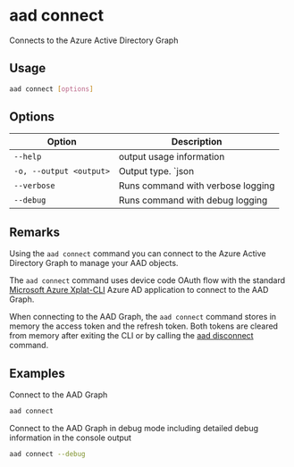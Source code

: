 # aad connect

Connects to the Azure Active Directory Graph

## Usage

```sh
aad connect [options]
```

## Options

Option|Description
------|-----------
`--help`|output usage information
`-o, --output <output>`|Output type. `json|text`. Default `text`
`--verbose`|Runs command with verbose logging
`--debug`|Runs command with debug logging

## Remarks

Using the `aad connect` command you can connect to the Azure Active Directory Graph to manage your AAD objects.

The `aad connect` command uses device code OAuth flow with the standard [Microsoft Azure Xplat-CLI](https://github.com/Azure/azure-xplat-cli) Azure AD application to connect to the AAD Graph.

When connecting to the AAD Graph, the `aad connect` command stores in memory the access token and the refresh token. Both tokens are cleared from memory after exiting the CLI or by calling the [aad disconnect](disconnect.md) command.

## Examples

Connect to the AAD Graph

```sh
aad connect
```

Connect to the AAD Graph in debug mode including detailed debug information in the console output

```sh
aad connect --debug
```